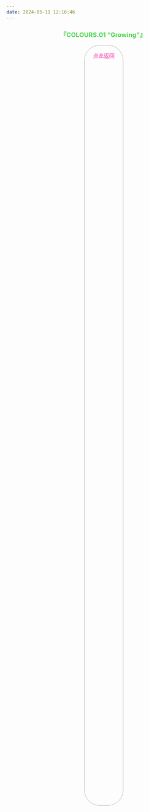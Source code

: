 ```yaml
---
date: 2024-05-11 12:16:46
---
```

<div id="albums">
    <div id="Endorfin.">
        <h3 style="text-align:center">
            <font color="#47d649">『COLOURS.01 “Growing”』</font>
        </h3>
        <div>
            <link rel="stylesheet" href="/js/APlayer.min.css">
            <div id="aplayer"></div>
            <script src="/js/APlayer.min.js"></script>
        </div>
        <script>
            const ap = new APlayer({
                container: document.getElementById('aplayer'),
                mini: false,
                autoplay: false,
                theme: '#47d649',
                loop: 'all',
                order: 'random',
                preload: 'auto',
                volume: 0.3,
                mutex: true,
                listFolded: false,
                listMaxHeight: 90,
                audio: [
                    {
                        name: 'a fairy with you',
                        artist: 'Endorfin.',
                        url: 'https://github.com/Resalia/music1/raw/main/COLOURS.01%20%E2%80%9CGrowing%E2%80%9D/01.%20a%20fairy%20with%20you.flac',
                        cover: '/images/COLOURS.01.jpg'
                    },
                    {
                        name: '花残り、蕾ひとつ(花凋零 蕾孤绽)',
                        artist: 'Endorfin.',
                        url: 'https://github.com/Resalia/music1/raw/main/COLOURS.01%20%E2%80%9CGrowing%E2%80%9D/02.%20%E8%8A%B1%E6%AE%8B%E3%82%8A%E3%80%81%E8%95%BE%E3%81%B2%E3%81%A8%E3%81%A4.flac',
                        cover: '/images/COLOURS.01.jpg'
                    },
                    {
                        name: 'サニーサイド・クローバー(向阳的四叶草)',
                        artist: 'Endorfin.',
                        url: 'https://github.com/Resalia/music1/raw/main/COLOURS.01%20%E2%80%9CGrowing%E2%80%9D/03.%20%E3%82%B5%E3%83%8B%E3%83%BC%E3%82%B5%E3%82%A4%E3%83%89%E3%83%BB%E3%82%AF%E3%83%AD%E3%83%BC%E3%83%90%E3%83%BC.flac',
                        cover: '/images/COLOURS.01.jpg'
                    },
                    {
                        name: 'Transistor',
                        artist: 'Endorfin.',
                        url: 'https://github.com/Resalia/music1/raw/main/COLOURS.01%20%E2%80%9CGrowing%E2%80%9D/04.%20Transistor.flac',
                        cover: '/images/COLOURS.01.jpg'
                    },
                    {
                        name: 'route signal',
                        artist: 'Endorfin.',
                        url: 'https://github.com/Resalia/music1/raw/main/COLOURS.01%20%E2%80%9CGrowing%E2%80%9D/05.%20route%20signal.flac',
                        cover: '/images/COLOURS.01.jpg'
                    },
                    {
                        name: 'アンチグレーズ(Anti Glaze)',
                        artist: 'Endorfin.',
                        url: 'https://github.com/Resalia/music1/raw/main/COLOURS.01%20%E2%80%9CGrowing%E2%80%9D/06.%20%E3%82%A2%E3%83%B3%E3%83%81%E3%82%B0%E3%83%AC%E3%83%BC%E3%82%BA.flac',
                        cover: '/images/COLOURS.01.jpg'
                    }
                ]
            });
        </script>
    </div>
</div>

<div id="back-bottom">
    <a href="/posts/resalia的音乐藏馆/">
    <div class="link">
      <div class="content">
        点此返回
      </div>
    </div>
    </a>
</div>

<style>
  #back-bottom {
    text-align:center;
    .link {
      display: inline-block;
      padding: 8px 14px 8px 14px;
      border: 0.5px solid rgba(0,0,0,0.3);
      border-radius: 40px;
      margin-right: -4px;
      margin-bottom: 5px;
    }
    .content {
      float: right;
      display: flex;
      margin: 8px 8px 8px 8px;
      height: 50%;
      background: linear-gradient(#f52fa9,#3191d6);
      -webkit-background-clip: text;
      color: transparent;
    }
    .link:hover {
      box-shadow: 0 0 10px 1px rgba(0,0,0,0.2);
    }
  }
</style>
